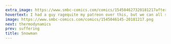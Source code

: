 ```yaml
---
extra_image: https://www.smbc-comics.com/comics/154504627320181217after.png
hovertext: I had a guy ragequite my patreon over this, but we can all still be friends, right?
image: https://www.smbc-comics.com/comics/1545046145-20181217.png
next: thermodynamics
prev: suffering
title: Snowman
---
```

